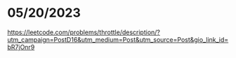 # 05/20/2023

<https://leetcode.com/problems/throttle/description/?utm_campaign=PostD16&utm_medium=Post&utm_source=Post&gio_link_id=bR7jOnr9>
